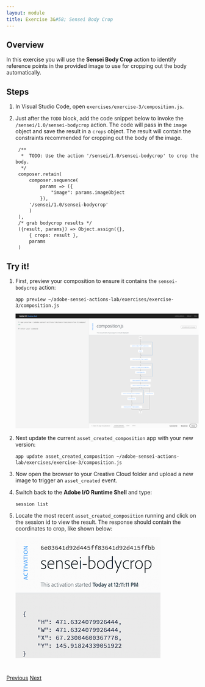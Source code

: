 ```yaml
---
layout: module
title: Exercise 3&#58; Sensei Body Crop
---
```


## Overview
In this exercise you will use the **Sensei Body Crop** action to identify reference points in the provided image to use for cropping out the body automatically.

## Steps
1. In Visual Studio Code, open `exercises/exercise-3/composition.js`. 
2. Just after the `TODO` block, add the code snippet below to invoke the `/sensei/1.0/sensei-bodycrop` action. The code will pass in the `image` object and save the result in a `crops` object. The result will contain the constraints recommended for cropping out the body of the image.
 
        /**
         *  TODO: Use the action '/sensei/1.0/sensei-bodycrop' to crop the body.
         */
        composer.retain(
            composer.sequence(
                params => ({
                    "image": params.imageObject
                }),
            '/sensei/1.0/sensei-bodycrop'
            )
        ),
        /* grab bodycrop results */
        ({result, params}) => Object.assign({},
            { crops: result },
            params
        )

## Try it!
1. First, preview your composition to ensure it contains the `sensei-bodycrop` action:

       app preview ~/adobe-sensei-actions-lab/exercises/exercise-3/composition.js

    ![](images/exercise3-flow.png)

2. Next update the current `asset_created_composition` app with your new version:

       app update asset_created_composition ~/adobe-sensei-actions-lab/exercises/exercise-3/composition.js

3. Now open the browser to your Creative Cloud folder and upload a new image to trigger an `asset_created` event.

5. Switch back to the **Adobe I/O Runtime Shell** and type:

       session list

6. Locate the most recent `asset_created_composition` running and click on the session id to view the result. The response should contain the coordinates to crop, like shown below:
    
    ![](images/bodycrop-result.png)


<div class="row" style="margin-top:40px;">
<div class="col-sm-12">
<a href="module6.html" class="btn btn-default"><i class="glyphicon glyphicon-chevron-left"></i> Previous</a>
<a href="module8.html" class="btn btn-default pull-right">Next <i class="glyphicon
glyphicon-chevron-right"></i></a>
</div>
</div>
